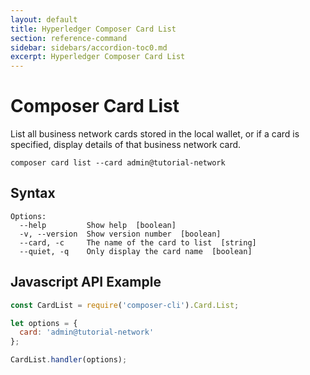 ```yaml
---
layout: default
title: Hyperledger Composer Card List
section: reference-command
sidebar: sidebars/accordion-toc0.md
excerpt: Hyperledger Composer Card List
---
```


# Composer Card List

List all business network cards stored in the local wallet, or if a card is specified, display details of that business network card.

```
composer card list --card admin@tutorial-network
```

## Syntax

```
Options:
  --help         Show help  [boolean]
  -v, --version  Show version number  [boolean]
  --card, -c     The name of the card to list  [string]
  --quiet, -q    Only display the card name  [boolean]
```

## Javascript API Example

```javascript
const CardList = require('composer-cli').Card.List;

let options = {
  card: 'admin@tutorial-network'
};

CardList.handler(options);
```
